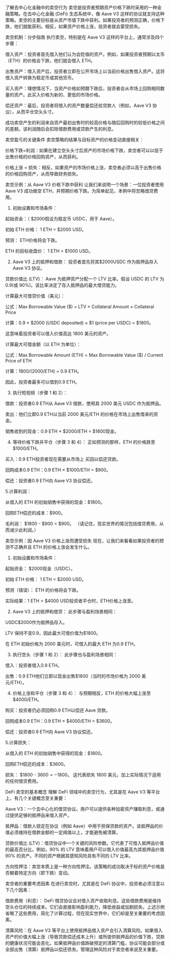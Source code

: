 了解去中心化金融中的卖空行为
卖空是投资者预期资产价格下跌时采用的一种金融策略。在去中心化金融 (DeFi) 生态系统中，像 Aave V3 这样的协议就支持这种策略。卖空的主要目标是从资产市值下跌中获利。如果投资者的预测正确，价格下跌，他们就能获利。相反，如果资产价格上涨，投资者就会蒙受损失。

卖空机制：分步指南
执行卖空，特别是在 Aave V3 这样的平台上，通常涉及四个步骤：

借入资产：投资者首先借入他们认为会贬值的资产。例如，如果投资者预期以太币（ETH）的价格会下跌，他们就会借入 ETH。

出售资产：借入资产后，投资者立即在公开市场上以当前价格出售借入资产。这将借入资产转换为稳定币或其他货币。

买入资产：理想情况下，当资产价格如预期下跌后，投资者会从市场上回购相同数量的资产。此买入价格为新的、更低的市场价格。

偿还资产：最后，投资者将借入的资产数量偿还给贷款人（例如，Aave V3 协议），从而平仓空头头寸。

成功卖空产生的利润来自资产最初出售时的较高价格与随后回购时的较低价格之间的差额。该利润随后会扣除借款费用或贷款产生的利息。

卖空盈亏的关键条件
卖空策略的结果与目标资产的价格变动直接相关：

价格下跌=利润：如果在建立空头头寸后资产的市场价格下跌，卖空者可以以低于出售价格的价格回购资产，从而获利。

价格上涨 = 损失：相反，如果资产的市场价格上涨，卖空者必须以高于出售价格的价格回购资产，从而导致财务损失。

卖空示例：从 Aave V3 价格下跌中获利
让我们来说明一个场景：一位投资者使用 Aave V3 成功做空 ETH，并预期价格下跌。为简单起见，本例中将忽略借贷费用。

1. 初始设置和市场条件：

起始资金：（ $2000假设为稳定币 USDC，用于 Aave）。

初始 ETH 价格： 1 ETH = $2000 USD。

预测： ETH价格将会下跌。

ETH 的目标收盘价： 1 ETH = $1000 USD。

2. Aave V3 上的抵押和借款：
投资者首先将其$2000USDC 作为抵押品存入 Aave V3 协议。

贷款价值比 (LTV)： Aave 为抵押资产分配一个 LTV 比率。假设 USDC 的 LTV 为0.9(或 90%)。该比率决定了存入抵押品的最大借贷能力。

计算最大可借贷价值（美元）：

公式：Max Borrowable Value ($) = LTV × Collateral Amount × Collateral Price

计算：0.9 × $2000 (USDC deposited) × $1 (price per USDC) = $1800。

这意味着投资者可以借入价值高达 1800 美元的资产。

计算最大可借金额（以 ETH 为单位）：

公式：Max Borrowable Amount (ETH) = Max Borrowable Value ($) / Current Price of ETH

计算：$1800 / ($2000/ETH) = 0.9 ETH。

因此，投资者最多可以借到0.9 ETH。

3. 执行短视频（步骤 1 和 2）：

借款：投资者0.9 ETH从 Aave V3 借款，使用其 2000 美元 USDC 作为抵押品。

卖出：他们立即0.9 ETH以当前 2000 美元/ETH 的价格在市场上出售借来的资金。

销售收到的现金：0.9 ETH × $2000/ETH = $1800现金。

4. 等待价格下跌并平仓（步骤 3 和 4）：
正如预测的那样，ETH 的价格跌至$1000/ETH。

买入：0.9 ETH投资者现在需要从市场上 买回以偿还贷款。

回购成本0.9 ETH：0.9 ETH × $1000/ETH = $900。

偿还：投资者0.9 ETH向 Aave V3 协议偿还。

5.计算利润：

从借入的 ETH 的初始销售中获得的现金：$1800。

回购ETH偿还的成本：$900。

毛利润： $1800 - $900 = $900。
（请记住，现实世界的情况包括借贷费用，从而减少此利润。）

卖空示例：因 Aave V3 价格上涨而遭受损失
现在，让我们来看看如果投资者的预测不正确并且 ETH 的价格上涨会发生什么。

1. 初始设置和市场条件：

起始资金： $2000现金（USDC）。

初始 ETH 价格： 1 ETH = $2000 USD。

预测（错误）： ETH 的价格将会下跌。

实际结果：1 ETH = $4000 USD投资者平仓时，ETH价格上涨至。

2. Aave V3 上的抵押和借贷：
此步骤与盈利场景相同：

USDC$2000作为抵押品存入。

LTV 保持不变0.9，因此最大可借价值为$1800。

在 ETH 初始价格为 2000 美元时，可借入的最大 ETH 为0.9 ETH。

3. 执行空头（步骤 1 和 2）：
此步骤也与盈利场景相同：

借入：投资者借入0.9 ETH。

出售：0.9 ETH他们立即以现金出售$1800（当时的市场价格为 2000 美元/ETH）。

4. 价格上涨和平仓（步骤 3 和 4）：
与预期相反，ETH 的价格大幅上涨至$4000/ETH。

购买：投资者仍必须回购0.9 ETH以偿还 Aave 贷款。

回购成本0.9 ETH：0.9 ETH × $4000/ETH = $3600。

偿还：投资者0.9 ETH向 Aave V3 协议偿还。

5.计算损失：

从借入的 ETH 的初始销售中获得的现金：$1800。

回购ETH偿还的成本：$3600。

损失： $1800 - $3600 = -$1800。
这代表损失 1800 美元，加上实际情况下适用的任何借贷费用。

DeFi 卖空的基本概念
理解 DeFi 领域中的卖空行为，尤其是在 Aave V3 等平台上，有几个关键概念至关重要：

Aave V3：一个去中心化的借贷协议。用户可以提供各种加密资产赚取利息，或通过提供足够的抵押品来借入资产。

抵押品：借款人锁定在协议（例如 Aave）中用于担保贷款的资产。该抵押品的价值必须维持在借款金额的一定阈值以上，才能避免被清算。

贷款价值比 (LTV)：借贷协议中一个关键的风险参数。它代表了可借入抵押品价值的最高百分比。例如，90% 的 LTV 意味着用户可以借入价值最高为其抵押品价值 90% 的资产。不同的资产根据其感知风险具有不同的 LTV 比率。

方向性押注：卖空本质上是一种方向性押注。该策略的成功取决于标的资产价格是否朝着特定方向（即下跌）变动。

卖空者的重要考虑因素
在进行卖空时，尤其是在 DeFi 协议中，投资者必须注意以下几个因素：

借款费用（利息）： DeFi 借贷协议会对借入资产收取利息。这些借款费用是维持空头仓位的持续成本。它们会直接影响盈利能力，降低收益或加剧损失。上述示例省略了这些费用，简化了计算过程，但在现实世界中，它们却是至关重要的考虑因素。

清算风险：在 Aave V3 等平台上使用抵押品借入资产会引入清算风险。如果借入资产的价值大幅上涨（导致贷款偿还成本上升）或所提供抵押品的价值下跌，贷款的健康状况可能会恶化。如果抵押品价值跌破预定的清算门槛，协议可能会部分或全部出售（清算）抵押品以偿还债务。管理这种风险对于卖空者来说至关重要。
